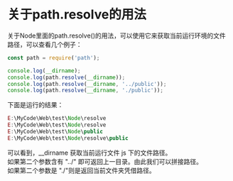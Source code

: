 # 关于path.resolve的用法

关于Node里面的path.resolve()的用法，可以使用它来获取当前运行环境的文件路径，可以查看几个例子：

```javascript
const path = require('path');

console.log(__dirname);
console.log(path.resolve(__dirname));
console.log(path.resolve(__dirname, '../public'));
console.log(path.resolve(__dirname, './public'));
```

下面是运行的结果：

```javascript
E:\MyCode\Web\test\Node\resolve
E:\MyCode\Web\test\Node\resolve
E:\MyCode\Web\test\Node\public
E:\MyCode\Web\test\Node\resolve\public
```
可以看到，__dirname 获取当前运行文件 js 下的文件路径。<br />如果第二个参数含有 "../" 即可返回上一目录。由此我们可以拼接路径。<br />如果第二个参数是 "./"则是返回当前文件夹凭借路径。